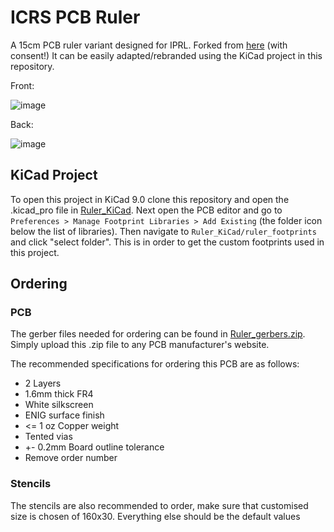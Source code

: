 # ICRS PCB Ruler

A 15cm PCB ruler variant designed for IPRL. Forked from [here](https://github.com/ben5049/ICRS-PCB-Ruler) (with consent!) It can be easily adapted/rebranded using the KiCad project in this repository.

Front:

![image](front.PNG)

Back:

![image](back.PNG)

## KiCad Project
To open this project in KiCad 9.0 clone this repository and open the .kicad_pro file in [Ruler_KiCad](Ruler_KiCad). Next open the PCB editor and go to `Preferences > Manage Footprint Libraries > Add Existing` (the folder icon below the list of libraries). Then navigate to `Ruler_KiCad/ruler_footprints` and click "select folder". This is in order to get the custom footprints used in this project.

## Ordering
### PCB
The gerber files needed for ordering can be found in [Ruler_gerbers.zip](https://github.com/Imperial-Planetary-Robotics-Lab/IPRL_Merch_2024-25/blob/main/IPRL_2025_Ruler/PCB_RULER_IPRL_2025/PCB_RULER_IPRL_2025_GERBER.zip). Simply upload this .zip file to any PCB manufacturer's website.

The recommended specifications for ordering this PCB are as follows:
* 2 Layers
* 1.6mm thick FR4
* White silkscreen
* ENIG surface finish
* <= 1 oz Copper weight
* Tented vias
* +- 0.2mm Board outline tolerance
* Remove order number

### Stencils

The stencils are also recommended to order, make sure that customised size is chosen of 160x30. Everything else should be the default values
